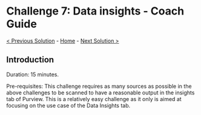 # Challenge 7: Data insights - Coach Guide

[< Previous Solution](./Solution6.md) - [Home](./README.md) - [Next Solution >](./Solution8.md)


## Introduction

Duration: 15 minutes. 

Pre-requisites: This challenge requires as many sources as possible in the above challenges to be scanned to have a reasonable output in the insights tab of Purview. This is a relatively easy challenge as it only is aimed at focusing on the use case of the Data Insights tab.
